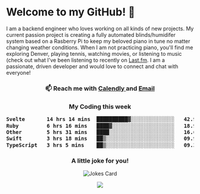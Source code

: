 <h1> Welcome to my GitHub! 👋 </h1>


  I am a backend engineer who loves working on all kinds of new projects. My current passion project is creating a fully automated blinds/humidifer system based on a Rasberry Pi to keep my beloved piano in tune no matter changing weather conditions. When I am not practicing piano, you'll find me exploring Denver, playing tennis, watching movies, or listening to music (check out what I've been listening to recently on [Last.fm](https://www.last.fm/user/mballa000). I am a passionate, driven developer and would love to connect and chat with everyone!

<h3 align = "center"> 📫 Reach me with <a href = "https://calendly.com/msbrandt00/30min"> Calendly </a> and <a href="mailto:msbrandt00@gmail.com">Email</a> 
 </h3>


 
<div align = "center"
[![Anurag's GitHub stats](https://github-readme-stats.vercel.app/api?username=mbrandt00)](https://github.com/anuraghazra/github-readme-stats)
          </div>
<h3 align="center">
  My Coding this week
<!--START_SECTION:waka-->

```txt
Svelte       14 hrs 14 mins  ██████████▓░░░░░░░░░░░░░░   42.90 %
Ruby         6 hrs 16 mins   ████▓░░░░░░░░░░░░░░░░░░░░   18.91 %
Other        5 hrs 31 mins   ████░░░░░░░░░░░░░░░░░░░░░   16.64 %
Swift        3 hrs 18 mins   ██▒░░░░░░░░░░░░░░░░░░░░░░   09.97 %
TypeScript   3 hrs 5 mins    ██▒░░░░░░░░░░░░░░░░░░░░░░   09.31 %
```

<!--END_SECTION:waka-->

### A little joke for you!

![Jokes Card](https://readme-jokes.vercel.app/api?hideBorder)

<a href="https://www.linkedin.com/in/mbrandt00/"><img src="https://img.shields.io/badge/linkedin-%230077B5.svg?&style=for-the-badge&logo=linkedin&logoColor=white" /></a>
